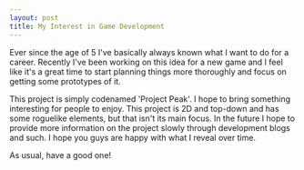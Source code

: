 ```yaml
---
layout: post
title: My Interest in Game Development
---
```


Ever since the age of 5 I've basically always known what I want to do for a career. Recently I've been working on this idea for a new game and I feel like it's a great time to start planning things more thoroughly and focus on getting some prototypes of it.

This project is simply codenamed 'Project Peak'. I hope to bring something interesting for people to enjoy. This project is 2D and top-down and has some roguelike elements, but that isn't its main focus. In the future I hope to provide more information on the project slowly through development blogs and such. I hope you guys are happy with what I reveal over time.

As usual, have a good one!